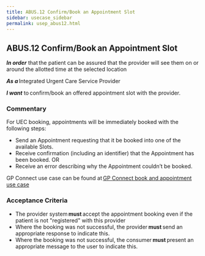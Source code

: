 ```yaml
---
title: ABUS.12 Confirm/Book an Appointment Slot 
sidebar: usecase_sidebar
permalink: usep_abus12.html
---
```


## ABUS.12 Confirm/Book an Appointment Slot 
**_In order_** that the patient can be assured that the provider will see them on or around the allotted time at the selected location 

**_As a_** Integrated Urgent Care Service Provider

**_I want_** to confirm/book an offered appointment slot with the provider. 

### Commentary 
For UEC booking, appointments will be immediately booked with the following steps:
*	Send an Appointment requesting that it be booked into one of the available Slots.
*	Receive confirmation (including an identifier) that the Appointment has been booked.
OR
*	Receive an error describing why the Appointment couldn’t be booked.

GP Connect use case can be found at <a href="https://nhsconnect.github.io/gpconnect/appointments_use_case_book_an_appointment.html" target="_blank">GP Connect book and appointment use case</a>

### Acceptance Criteria 
* The provider system **must** accept the appointment booking even if the patient is not "registered" with this provider
* Where the booking was not successful, the provider **must** send an appropriate response to indicate this.
* Where the booking was not successful, the consumer **must** present an appropriate message to the user to indicate this.
